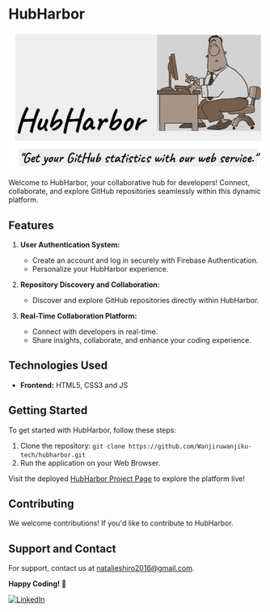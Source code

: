 # HubHarbor

![HubHarbor Logo](/Images/logo.jpeg)

Welcome to HubHarbor, your collaborative hub for developers! Connect, collaborate, and explore GitHub repositories seamlessly within this dynamic platform.

## Features

1. **User Authentication System:**
   - Create an account and log in securely with Firebase Authentication.
   - Personalize your HubHarbor experience.

2. **Repository Discovery and Collaboration:**
   - Discover and explore GitHub repositories directly within HubHarbor.


3. **Real-Time Collaboration Platform:**
   - Connect with developers in real-time.
   - Share insights, collaborate, and enhance your coding experience.

## Technologies Used

- **Frontend:** HTML5, CSS3 and JS

## Getting Started

To get started with HubHarbor, follow these steps:

1. Clone the repository: `git clone https://github.com/Wanjiruwanjiku-tech/hubharbor.git`
2. Run the application on your Web Browser.

Visit the deployed [HubHarbor Project Page](https://wanjiruwanjiku-tech.github.io/) to explore the platform live!

## Contributing

We welcome contributions! If you'd like to contribute to HubHarbor.

## Support and Contact

For support, contact us at natalieshiro2016@gmail.com.


**Happy Coding! 🚀**

[![LinkedIn](https://img.shields.io/badge/Connect%20on-LinkedIn-blue.svg)](https://www.linkedin.com/in/natalie-wanjiru-143415189/?lipi=urn%3Ali%3Apage%3Ad_flagship3_feed%3Bx3II4%2BieT1upCFmrF1qbGg%3D%3D)
